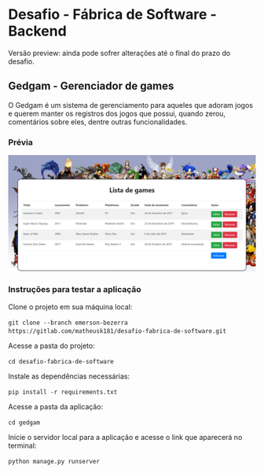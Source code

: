 # Desafio - Fábrica de Software - Backend
Versão preview: ainda pode sofrer alterações até o final do prazo do desafio.


## Gedgam - Gerenciador de games

O Gedgam é um sistema de gerenciamento para aqueles que adoram jogos e querem manter os registros dos jogos que possui, quando zerou, comentários sobre eles, dentre outras funcionalidades.


### Prévia

![Image](./screenshots/screenshot1.png "prévia")


### Instruções para testar a aplicação


Clone o projeto em sua máquina local:

`git clone --branch emerson-bezerra https://gitlab.com/matheusk181/desafio-fabrica-de-software.git`

Acesse a pasta do projeto:

`cd desafio-fabrica-de-software`

Instale as dependências necessárias:

`pip install -r requirements.txt`

Acesse a pasta da aplicação:

`cd gedgam`

Inicie o servidor local para a aplicação e acesse o link que aparecerá no terminal:

`python manage.py runserver`